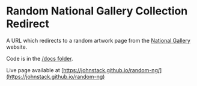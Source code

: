 # Random National Gallery Collection Redirect

A URL which redirects to a random artwork page from the [National Gallery](https://www.nationalgallery.org.uk/) website.

Code is in the [/docs folder](https://github.com/johnstack/random-ng/tree/main/docs).

Live page available at [https://johnstack.github.io/random-ng/](https://johnstack.github.io/random-ng)
